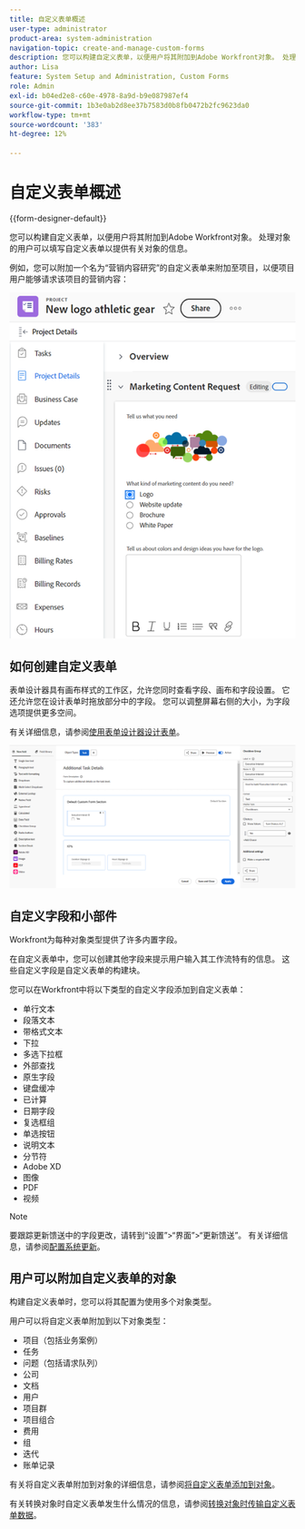 ```yaml
---
title: 自定义表单概述
user-type: administrator
product-area: system-administration
navigation-topic: create-and-manage-custom-forms
description: 您可以构建自定义表单，以便用户将其附加到Adobe Workfront对象。 处理对象的用户可以填写自定义表单以提供有关对象的信息。
author: Lisa
feature: System Setup and Administration, Custom Forms
role: Admin
exl-id: b04ed2e8-c60e-4978-8a9d-b9e087987ef4
source-git-commit: 1b3e0ab2d8ee37b7583d0b8fb0472b2fc9623da0
workflow-type: tm+mt
source-wordcount: '383'
ht-degree: 12%

---
```


# 自定义表单概述

<!--Audited: 12/2023-->

{{form-designer-default}}

您可以构建自定义表单，以便用户将其附加到Adobe Workfront对象。 处理对象的用户可以填写自定义表单以提供有关对象的信息。

例如，您可以附加一个名为“营销内容研究”的自定义表单来附加至项目，以便项目用户能够请求该项目的营销内容：

![](assets/see-image-details-page.png)

## 如何创建自定义表单

表单设计器具有画布样式的工作区，允许您同时查看字段、画布和字段设置。 它还允许您在设计表单时拖放部分中的字段。 您可以调整屏幕右侧的大小，为字段选项提供更多空间。

有关详细信息，请参阅[使用表单设计器设计表单](/help/quicksilver/administration-and-setup/customize-workfront/create-manage-custom-forms/form-designer/design-a-form/design-a-form.md)。

![示例表单设计器](assets/form-designer-example.png)

## 自定义字段和小部件

Workfront为每种对象类型提供了许多内置字段。

在自定义表单中，您可以创建其他字段来提示用户输入其工作流特有的信息。 这些自定义字段是自定义表单的构建块。

您可以在Workfront中将以下类型的自定义字段添加到自定义表单：

* 单行文本
* 段落文本
* 带格式文本
* 下拉
* 多选下拉框
* 外部查找
* 原生字段
* 键盘缓冲
* 已计算
* 日期字段
* 复选框组
* 单选按钮
* 说明文本
* 分节符
* Adobe XD
* 图像
* PDF
* 视频

>[!NOTE]
>
>要跟踪更新馈送中的字段更改，请转到“设置”>“界面”>“更新馈送”。 有关详细信息，请参阅[配置系统更新](/help/quicksilver/administration-and-setup/set-up-workfront/system-tracked-update-feeds/configure-system-updates.md)。

## 用户可以附加自定义表单的对象

构建自定义表单时，您可以将其配置为使用多个对象类型。

用户可以将自定义表单附加到以下对象类型：

* 项目（包括业务案例）
* 任务
* 问题（包括请求队列）
* 公司
* 文档
* 用户
* 项目群
* 项目组合
* 费用
* 组
* 迭代
* 账单记录

有关将自定义表单附加到对象的详细信息，请参阅[将自定义表单添加到对象](../../../workfront-basics/work-with-custom-forms/add-a-custom-form-to-an-object.md)。

有关转换对象时自定义表单发生什么情况的信息，请参阅[转换对象时传输自定义表单数据](/help/quicksilver/administration-and-setup/customize-workfront/create-manage-custom-forms/transfer-custom-form-data-larger-item.md)。

